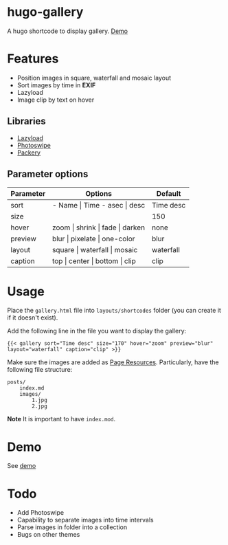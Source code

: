 # hugo-gallery
A hugo shortcode to display gallery. [Demo](https://yuanzheshi.com/gallery/)

# Features

+ Position images in square, waterfall and mosaic layout
+ Sort images by time in **EXIF**
+ Lazyload
+ Image clip by text on hover

## Libraries
- [Lazyload](https://github.com/verlok/vanilla-lazyload)
- [Photoswipe](https://github.com/dimsemenov/PhotoSwipe)
- [Packery](https://github.com/metafizzy/packery)

## Parameter options
| Parameter | Options                          | Default   |
|-----------|----------------------------------|-----------|
| sort      | - Name \| Time - asec \| desc    | Time desc |
| size      |                                  | 150       |
| hover     | zoom \| shrink \| fade \| darken | none      |
| preview   | blur \| pixelate \| one-color    | blur      |
| layout    | square \| waterfall \| mosaic    | waterfall |
| caption   | top \| center \| bottom \| clip  | clip      |


# Usage

Place the `gallery.html` file into `layouts/shortcodes` folder (you can create it if it doesn't exist).

Add the following line in the file you want to display the gallery:
```
{{< gallery sort="Time desc" size="170" hover="zoom" preview="blur" layout="waterfall" caption="clip" >}}
```

Make sure the images are added as [Page Resources](https://gohugo.io/content-management/page-resources/). Particularly, have the following file structure:
```
posts/
    index.md
    images/
        1.jpg
        2.jpg
```
**Note** It is important to have `index.mod`.

# Demo
See [demo](https://yuanzheshi.com/gallery/)


# Todo
- Add Photoswipe
- Capability to separate images into time intervals
- Parse images in folder into a collection
- Bugs on other themes
